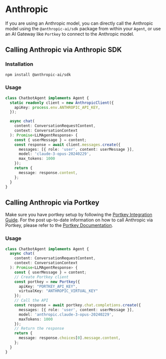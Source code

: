 # Anthropic

If you are using an Anthropic model, you can directly call the Anthropic model using the `@anthropic-ai/sdk` package from within your `Agent`, or use an AI Gateway like `Portkey` to connect to the Anthropic model.

## Calling Anthropic via Anthropic SDK

### Installation

```bash
npm install @anthropic-ai/sdk
```

### Usage

```typescript
class ChatbotAgent implements Agent {
  static readonly client = new AnthropicClient({
    apiKey: process.env.ANTHROPIC_API_KEY,
  });

  async chat(
    content: ConversationRequestContent,
    context: ConversationContext
  ): Promise<LLMAgentResponse> {
    const { userMessage } = content;
    const response = await client.messages.create({
      messages: [{ role: 'user', content: userMessage }],
      model: 'claude-3-opus-20240229',
      max_tokens: 1000
    });
    return {
      message: response.content,
    };
  }
}
```

## Calling Anthropic via Portkey

Make sure you have portkey setup by following the [Portkey Integration Guide](./portkey.md). For the post up-to-date information on how to call Anthropic via Portkey, please refer to the [Portkey Documentation](https://docs.portkey.ai/docs/welcome/integration-guides/anthropic).

### Usage

```typescript
class ChatbotAgent implements Agent {
  async chat(
    content: ConversationRequestContent,
    context: ConversationContext
  ): Promise<LLMAgentResponse> {
    const { userMessage } = content;
    // Create Portkey client
    const portkey = new Portkey({
      apiKey: "PORTKEY_API_KEY",
      virtualKey: "ANTHROPIC_VIRTUAL_KEY"
    });
    // Call the API
    const response = await portkey.chat.completions.create({
      messages: [{ role: 'user', content: userMessage }],
      model: 'anthropic.claude-3-opus-20240229',
      maxTokens: 1000
    });
    // Return the response
    return {
      message: response.choices[0].message.content,
    };
  }
}
```